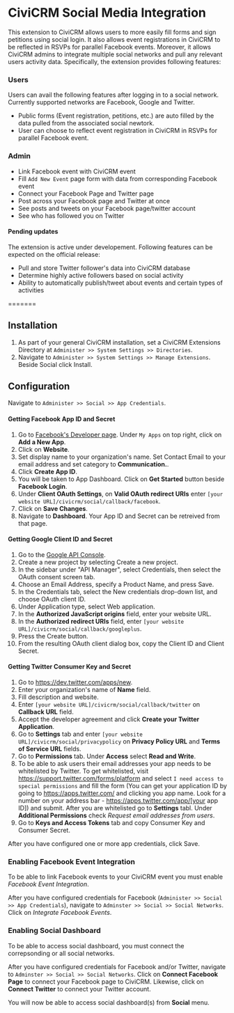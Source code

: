 # CiviCRM Social Media Integration

This extension to CiviCRM allows users to more easily fill forms and sign petitions using social login. It also allows event registrations in CiviCRM to be reflected in RSVPs for parallel Facebook events. Moreover, it allows CiviCRM admins to integrate multiple social networks and pull any relevant users activity data. Specifically, the extension provides following features:

### Users
Users can avail the following features after logging in to a social network. Currently supported networks are Facebook, Google and Twitter.

 - Public forms (Event registration, petitions, etc.) are auto filled by the data pulled from the associated social newtork.
 - User can choose to reflect event registration in CiviCRM in RSVPs for parallel Facebook event.

### Admin

 - Link Facebook event with CiviCRM event
 - Fill `Add New Event` page form with data from corresponding Facebook event
 - Connect your Facebook Page and Twitter page
 - Post across your Facebook page and Twitter at once
 - See posts and tweets on your Facebook page/twitter account
 - See who has followed you on Twitter

#### Pending updates
The extension is active under developement. Following features can be expected on the official release:

- Pull and store Twitter follower's data into CiviCRM database
- Determine highly active followers based on social activity
- Ability to automatically publish/tweet about events and certain types of activities

=======

## Installation
1. As part of your general CiviCRM installation, set a CiviCRM Extensions Directory at `Administer >> System Settings >> Directories`.
2. Navigate to `Administer >> System Settings >> Manage Extensions`. Beside Social click Install.

## Configuration
Navigate to `Administer >> Social >> App Credentials`.

#### Getting Facebook App ID and Secret
1. Go to [Facebook's Developer page](https://developers.facebook.com/apps). Under `My Apps` on top right,  click on **Add a New App**.
2. Click on **Website**.
3. Set display name to your organization's name. Set Contact Email to your email address and set category to **Communication.**.
4. Click **Create App ID**.
5. You will be taken to App Dashboard. Click on **Get Started** button beside **Facebook Login**.
6. Under **Client OAuth Settings**, on **Valid OAuth redirect URIs** enter `[your website URL]/civicrm/social/callback/facebook`.
7. Click on **Save Changes**.
8. Navigate to **Dashboard**. Your App ID and Secret can be retreived from that page.

#### Getting Google Client ID and Secret
1. Go to the [Google API Console](https://console.developers.google.com/project/_/apiui/apis/library).
2. Create a new project by selecting Create a new project.
3. In the sidebar under "API Manager", select Credentials, then select the OAuth consent screen tab.
4. Choose an Email Address, specify a Product Name, and press Save.
5. In the Credentials tab, select the New credentials drop-down list, and choose OAuth client ID.
6. Under Application type, select Web application.
7. In the **Authorized JavaScript origins** field, enter your website URL.
8. In the **Authorized redirect URIs** field, enter `[your website URL]/civicrm/social/callback/googleplus`.
9. Press the Create button.
10. From the resulting OAuth client dialog box, copy the Client ID and Client Secret.

#### Getting Twitter Consumer Key and Secret
1. Go to https://dev.twitter.com/apps/new.
2. Enter your organization's name of **Name** field.
3. Fill description and website.
4. Enter `[your website URL]/civicrm/social/callback/twitter` on **Callback URL** field.
5. Accept the developer agreement and click **Create your Twitter Application**.
6. Go to **Settings** tab and enter `[your website URL]/civicrm/social/privacypolicy` on **Privacy Policy URL** and **Terms of Service URL** fields.
7. Go to **Permissions** tab. Under **Access** select **Read and Write**. 
8. To be able to ask users their email addresses your app needs to be whitelisted by Twitter. To get whitelisted, visit https://support.twitter.com/forms/platform and select `I need access to special permissions` and fill the form (You can get your application ID by going to https://apps.twitter.com/ and clicking you app name. Look for a number on your address bar - https://apps.twitter.com/app/[your app ID]) and submit. After you are whitelisted go to **Settings** tabl. Under **Additional Permissions** check *Request email addresses from users*.
8. Go to **Keys and Access Tokens** tab and copy Consumer Key and Consumer Secret.
  
After you have configured one or more app credentials, click Save.

### Enabling Facebook Event Integration
To be able to link Facebook events to your CiviCRM event you must enable *Facebook Event Integration*.

After you have configured credentials for Facebook (`Administer >> Social >> App Credentials`), navigate to `Adminster >> Social >> Social Networks`. Click on *Integrate Facebook Events*.

### Enabling Social Dashboard
To be able to access social dashboard, you must connect the correpsonding or all social networks.

After you have configured credentials for Facebook and/or Twitter, navigate to `Adminster >> Social >> Social Networks`. Click on **Connect Facebook Page** to connect your Facebook page to CiviCRM. Likewise, click on **Connect Twitter** to connect your Twitter account.

You will now be able to access social dashboard(s) from **Social** menu.
